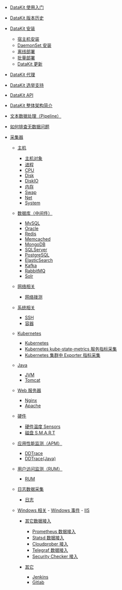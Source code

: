 - [DataKit 使用入门](datakit-how-to)
- [DataKit 版本历史](changelog)

- [DataKit 安装]()
	- [宿主机安装](datakit-install)
	- [DaemonSet 安装](datakit-daemonset-deploy)
	- [离线部署](datakit-offline-install)
	- [批量部署](datakit-batch-deploy)
	- [DataKit 更新](datakit-update)

- [DataKit 代理](proxy)
- [DataKit 选举支持](election)
- [DataKit API](apis)
- [DataKit 整体架构简介](datakit-arch)
- [文本数据处理（Pipeline）](pipeline)
- [如何排查无数据问题](why-no-data)
- [采集器]()

	- [主机]()

		- [主机对象](hostobject)
		- [进程](host_processes)
		- [CPU](cpu)
		- [Disk](disk)
		- [DiskIO](diskio)
		- [内存](mem)
		- [Swap](swap)
		- [Net](net)
		- [System](system)

	- [数据库（中间件）]()
		- [MySQL](mysql)
		- [Oracle](oracle)
		- [Redis](redis)
		- [Memcached](memcached)
		- [MongoDB](mongodb)
		- [SQLServer](sqlserver)
		- [PostgreSQL](postgresql)
		- [ElasticSearch](elasticsearch)
		- [Kafka](kafka)
		- [RabbitMQ](rabbitmq)
		- [Solr](solr)

	- [网络相关]()
		- [网络拨测](dialtesting)

	- [系统相关]()
		- [SSH](ssh)
		- [容器](container)

	- [Kubernetes]()
		- [Kubernetes](kubernetes)
		- [Kubernetes kube-state-metrics 服务指标采集](kube-state-metrics)
		- [Kubernetes 集群中 Exporter 指标采集](kubernetes-prom)

	- [Java]()
		- [JVM](jvm)
		- [Tomcat](tomcat)

	- [Web 服务器]()
		- [Nginx](nginx)
		- [Apache](apache)

	- [硬件]()
		- [硬件温度 Sensors](sensors)
		- [磁盘 S.M.A.R.T](smart)

	- [应用性能监测（APM）]()
		- [DDTrace](ddtrace)
		- [DDTrace(Java)](ddtrace-java)

	- [用户访问监测（RUM）]()
		- [RUM](rum)

	- [日志数据采集]()
		- [日志](logging)

  - [Windows 相关]()
		- [Windows 事件](windows_event)
		- [IIS](iis)

	- [其它数据接入]()
		- [Prometheus 数据接入](prom)
		- [Statsd 数据接入](statsd)
		- [Cloudprober 接入](cloudprober)
		- [Telegraf 数据接入](telegraf)
		- [Security Checker 接入](sec-checker)

	- [其它]()
		- [Jenkins](jenkins)
		- [Gitlab](gitlab)
